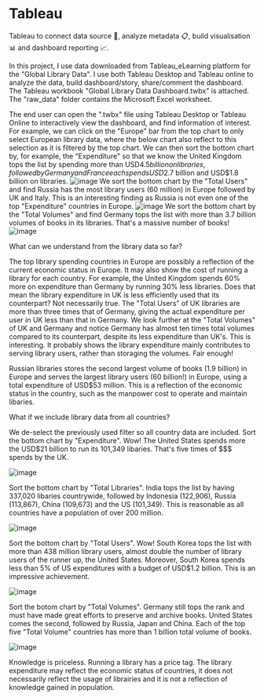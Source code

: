 # Tableau
Tableau to connect data source :open_file_folder:, analyze metadata :clipboard:, build visualisation :bar_chart: and dashboard reporting :chart_with_upwards_trend:.

In this project, I use data downloaded from Tableau_eLearning platform for the "Global Library Data". I use both Tableau Desktop and Tableau online to analyze the data, build dashboard/story, share/comment the dashboard. The Tableau workbook "Global Library Data Dashboard.twbx" is attached. The "raw_data"  folder contains the Microsoft Excel worksheet.

The end user can open the ".twbx" file using Tableau Desktop or Tableau Online to interactively view the dashboard, and find information of interest. For example, we can click on the "Europe" bar from the top chart to only select European library data, where the below chart also reflect to this selection as it is filtered by the top chart. We can then sort the bottom chart by, for example, the "Expenditure" so that we know the United Kingdom tops the list by spending more than USD$4.5 billion on libraries, followed by Germany and France each spends USD$2.7 billion and USD$1.8 billion on libraries.
![image](https://user-images.githubusercontent.com/76986018/147400882-61230642-5454-4d2e-aefa-776558793b58.png)
We sort the bottom chart by the "Total Users" and find Russia has the most library users (60 million) in Europe followed by UK and Italy. This is an interesting finding as Russia is not even one of the top "Expenditure" countries in Europe.
![image](https://user-images.githubusercontent.com/76986018/147401059-3943a483-f8a1-4989-85fe-0c0e9aa607cc.png)
We sort the bottom chart by the "Total Volumes" and find Germany tops the list with more than 3.7 billion volumes of books in its libraries. That's a massive number of books!
![image](https://user-images.githubusercontent.com/76986018/147401209-7399555e-5603-4138-8490-f1da900999d3.png)

What can we understand from the library data so far?

The top library spending countries in Europe are possibly a reflection of the current economic status in Europe. It may also show the cost of running a library for each country. For example, the United Kingdom spends 60% more on expenditure than Germany by running 30% less libraries. Does that mean the library expenditure in UK is less efficiently used that its counterpart? Not necessarily true. The "Total Users" of UK libraries are more than three times that of Germany, giving the actual expenditure per user in UK less than that in Germany. We look further at the "Total Volumes" of UK and Germany and notice Germany has almost ten times total volumes compared to its counterpart, despite its less expenditure than UK's. This is interesting. It probably shows the library expenditure mainly contributes to serving library users, rather than storaging the volumes. Fair enough!

Russian libraries stores the second largest volume of books (1.9 billion) in Europe and serves the largest library users (60 billion!) in Europe, using a total expenditure of USD$53 million. This is a reflection of the economic status in the country, such as the manpower cost to operate and maintain libaries.

What if we include library data from all countries?

We de-select the previously used filter so all country data are included.
Sort the bottom chart by "Expenditure". Wow! The United States spends more the USD$21 billion to run its 101,349 libaries. That's five times of $$$ spends by the UK.

![image](https://user-images.githubusercontent.com/76986018/147401809-3df69b29-093d-4dfb-a883-77e809936551.png)

Sort the bottom chart by "Total Libraries". India tops the list by having 337,020 libaries countrywide, followed by Indonesia (122,906), Russia (113,867), China (109,673) and the US (101,349). This is reasonable as all countries have a population of over 200 million.

![image](https://user-images.githubusercontent.com/76986018/147401997-83080966-ae7a-492b-a5dc-98871e8afa89.png)

Sort the bottom chart by "Total Users". Wow! South Korea tops the list with more than 438 million library users, almost double the number of library users of the runner up, the United States. Moreover, South Korea spends less than 5% of US expenditures with a budget of USD$1.2 billion. This is an impressive achievement.

![image](https://user-images.githubusercontent.com/76986018/147402036-f50cda3c-1555-40c0-8c67-d16a9a533bdc.png)

Sort the botom chart by "Total Volumes". Germany still tops the rank and must have made great efforts to preserve and archive books. United States comes the second, followed by Russia, Japan and China. Each of the top five "Total Volume" countries has more than 1 billion total volume of books.

![image](https://user-images.githubusercontent.com/76986018/147402096-771e14a8-d63f-4348-838a-7e3b55f17ad9.png)

Knowledge is priceless. Running a library has a price tag. The library expenditure may reflect the economic status of countries, it does not necessarily reflect the usage of librairies and it is not a reflection of knowledge gained in population.



